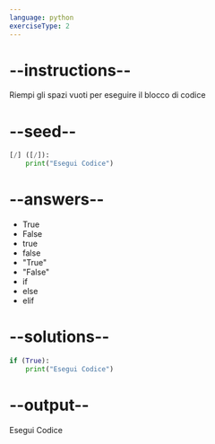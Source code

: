 ```yaml
---
language: python
exerciseType: 2
---
```


# --instructions--

Riempi gli spazi vuoti per eseguire il blocco di codice

# --seed--

```python
[/] ([/]):
    print("Esegui Codice")
```

# --answers--

- True
- False
- true
- false
- "True"
- "False"
- if
- else
- elif

# --solutions--

```python
if (True):
    print("Esegui Codice")
```

# --output--

Esegui Codice
